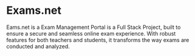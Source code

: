 # Exams.net
Eams.net is a Exam Management Portal is a Full Stack Project, built to ensure a secure and seamless online exam experience. With robust features for both teachers and students, it transforms the way exams are conducted and analyzed.
